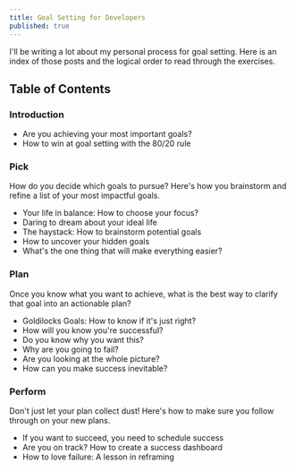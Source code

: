 ```yaml
---
title: Goal Setting for Developers
published: true
---
```


I'll be writing a lot about my personal process for goal setting. Here is an index of those posts and the logical order to read through the exercises.

## Table of Contents

### Introduction

  * Are you achieving your most important goals?
  * How to win at goal setting with the 80/20 rule

### Pick

How do you decide which goals to pursue? Here's how you brainstorm and refine a list of your most impactful goals.

  * Your life in balance: How to choose your focus?
  * Daring to dream about your ideal life
  * The haystack: How to brainstorm potential goals
  * How to uncover your hidden goals
  * What's the one thing that will make everything easier?

### Plan

Once you know what you want to achieve, what is the best way to clarify that goal into an actionable plan?

  * Goldilocks Goals: How to know if it's just right?
  * How will you know you're successful?
  * Do you know why you want this?
  * Why are you going to fail?
  * Are you looking at the whole picture?
  * How can you make success inevitable?

### Perform

Don't just let your plan collect dust! Here's how to make sure you follow through on your new plans.

  * If you want to succeed, you need to schedule success
  * Are you on track? How to create a success dashboard
  * How to love failure: A lesson in reframing

